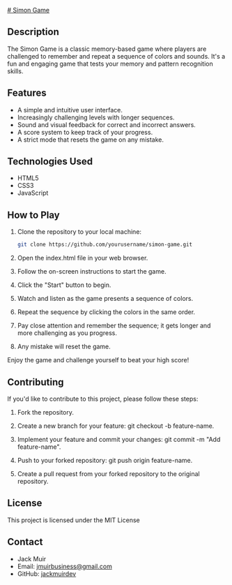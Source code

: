 [# Simon Game](https://the-simons-game.netlify.app/)

## Description

The Simon Game is a classic memory-based game where players are challenged to remember and repeat a sequence of colors and sounds. It's a fun and engaging game that tests your memory and pattern recognition skills.

## Features

- A simple and intuitive user interface.
- Increasingly challenging levels with longer sequences.
- Sound and visual feedback for correct and incorrect answers.
- A score system to keep track of your progress.
- A strict mode that resets the game on any mistake.

## Technologies Used

- HTML5
- CSS3
- JavaScript

## How to Play

1. Clone the repository to your local machine:

   ```bash
   git clone https://github.com/yourusername/simon-game.git
   
2. Open the index.html file in your web browser.

3. Follow the on-screen instructions to start the game.

5. Click the "Start" button to begin.

6. Watch and listen as the game presents a sequence of colors.

7. Repeat the sequence by clicking the colors in the same order.
   
8. Pay close attention and remember the sequence; it gets longer and more challenging as you progress.

9. Any mistake will reset the game.

Enjoy the game and challenge yourself to beat your high score!

## Contributing
If you'd like to contribute to this project, please follow these steps:

1. Fork the repository.

2. Create a new branch for your feature: git checkout -b feature-name.

3. Implement your feature and commit your changes: git commit -m "Add feature-name".

4. Push to your forked repository: git push origin feature-name.

5. Create a pull request from your forked repository to the original repository.

## License
This project is licensed under the MIT License

## Contact

- Jack Muir
- Email: jmuirbusiness@gmail.com
- GitHub: [jackmuirdev](https://github.com/jackmuirdev)
